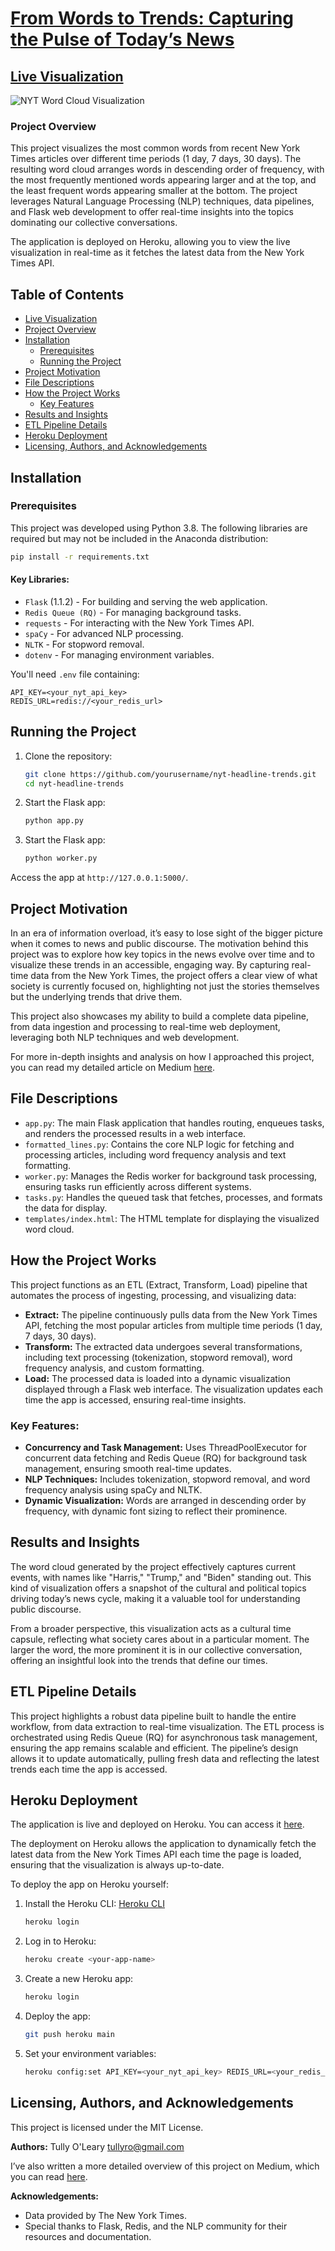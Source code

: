 # [From Words to Trends: Capturing the Pulse of Today’s News](https://medium.com/@tullyro/from-words-to-trends-capturing-the-pulse-of-todays-news-39803a4186e0)

## [Live Visualization](https://nyt-headline-trends-7042762eac8e.herokuapp.com/)
![NYT Word Cloud Visualization](NYT-Word-Cloud-Visualization.png)
### Project Overview
This project visualizes the most common words from recent New York Times articles over different time periods (1 day, 7 days, 30 days). The resulting word cloud arranges words in descending order of frequency, with the most frequently mentioned words appearing larger and at the top, and the least frequent words appearing smaller at the bottom. The project leverages Natural Language Processing (NLP) techniques, data pipelines, and Flask web development to offer real-time insights into the topics dominating our collective conversations.

The application is deployed on Heroku, allowing you to view the live visualization in real-time as it fetches the latest data from the New York Times API.

## Table of Contents
- [Live Visualization](#live-visualization)
- [Project Overview](#project-overview)
- [Installation](#installation)
  - [Prerequisites](#prerequisites)
  - [Running the Project](#running-the-project)
- [Project Motivation](#project-motivation)
- [File Descriptions](#file-descriptions)
- [How the Project Works](#how-the-project-works)
  - [Key Features](#key-features)
- [Results and Insights](#results-and-insights)
- [ETL Pipeline Details](#etl-pipeline-details)
- [Heroku Deployment](#heroku-deployment)
- [Licensing, Authors, and Acknowledgements](#licensing-authors-and-acknowledgements)

## Installation

### Prerequisites
This project was developed using Python 3.8. The following libraries are required but may not be included in the Anaconda distribution:

```bash
pip install -r requirements.txt
```
#### Key Libraries:

* `Flask` (1.1.2) - For building and serving the web application.
* `Redis Queue (RQ)` - For managing background tasks.
* `requests` - For interacting with the New York Times API.
* `spaCy` - For advanced NLP processing.
* `NLTK` - For stopword removal.
* `dotenv` - For managing environment variables.

You'll need `.env` file containing:
```plaintext
API_KEY=<your_nyt_api_key>
REDIS_URL=redis://<your_redis_url>
```
## Running the Project
1. Clone the repository:
    ```bash
   git clone https://github.com/yourusername/nyt-headline-trends.git
   cd nyt-headline-trends
   ```
2. Start the Flask app:
    ```bash
   python app.py
   ```
3. Start the Flask app:
    ```bash
   python worker.py
   ```
Access the app at `http://127.0.0.1:5000/`.

## Project Motivation
In an era of information overload, it’s easy to lose sight of the bigger picture when it comes to news and public discourse. The motivation behind this project was to explore how key topics in the news evolve over time and to visualize these trends in an accessible, engaging way. By capturing real-time data from the New York Times, the project offers a clear view of what society is currently focused on, highlighting not just the stories themselves but the underlying trends that drive them.

This project also showcases my ability to build a complete data pipeline, from data ingestion and processing to real-time web deployment, leveraging both NLP techniques and web development.

For more in-depth insights and analysis on how I approached this project, you can read my detailed article on Medium [here](https://medium.com/@tullyro/from-words-to-trends-capturing-the-pulse-of-todays-news-39803a4186e0).
## File Descriptions
* `app.py`: The main Flask application that handles routing, enqueues tasks, and renders the processed results in a web interface.
* `formatted_lines.py`: Contains the core NLP logic for fetching and processing articles, including word frequency analysis and text formatting.
* `worker.py`: Manages the Redis worker for background task processing, ensuring tasks run efficiently across different systems.
* `tasks.py`: Handles the queued task that fetches, processes, and formats the data for display.
* `templates/index.html`: The HTML template for displaying the visualized word cloud.

## How the Project Works

This project functions as an ETL (Extract, Transform, Load) pipeline that automates the process of ingesting, processing, and visualizing data:

* **Extract:** The pipeline continuously pulls data from the New York Times API, fetching the most popular articles from multiple time periods (1 day, 7 days, 30 days).
* **Transform:** The extracted data undergoes several transformations, including text processing (tokenization, stopword removal), word frequency analysis, and custom formatting.
* **Load:** The processed data is loaded into a dynamic visualization displayed through a Flask web interface. The visualization updates each time the app is accessed, ensuring real-time insights.

### Key Features:
* **Concurrency and Task Management:** Uses ThreadPoolExecutor for concurrent data fetching and Redis Queue (RQ) for background task management, ensuring smooth real-time updates.
* **NLP Techniques:** Includes tokenization, stopword removal, and word frequency analysis using spaCy and NLTK.
* **Dynamic Visualization:** Words are arranged in descending order by frequency, with dynamic font sizing to reflect their prominence.

## Results and Insights

The word cloud generated by the project effectively captures current events, with names like "Harris," "Trump," and "Biden" standing out. This kind of visualization offers a snapshot of the cultural and political topics driving today’s news cycle, making it a valuable tool for understanding public discourse.

From a broader perspective, this visualization acts as a cultural time capsule, reflecting what society cares about in a particular moment. The larger the word, the more prominent it is in our collective conversation, offering an insightful look into the trends that define our times.

## ETL Pipeline Details
This project highlights a robust data pipeline built to handle the entire workflow, from data extraction to real-time visualization. The ETL process is orchestrated using Redis Queue (RQ) for asynchronous task management, ensuring the app remains scalable and efficient. The pipeline’s design allows it to update automatically, pulling fresh data and reflecting the latest trends each time the app is accessed.

## Heroku Deployment
The application is live and deployed on Heroku. You can access it [here](https://nyt-headline-trends-7042762eac8e.herokuapp.com/).

The deployment on Heroku allows the application to dynamically fetch the latest data from the New York Times API each time the page is loaded, ensuring that the visualization is always up-to-date.

To deploy the app on Heroku yourself:

1. Install the Heroku CLI: [Heroku CLI](https://devcenter.heroku.com/articles/heroku-cli)
    ```bash
    heroku login
    ```

2. Log in to Heroku:
    ```bash
    heroku create <your-app-name>
    ```
3. Create a new Heroku app:
    ```bash
    heroku login
    ```
4. Deploy the app:
    ```bash
    git push heroku main
    ```
5. Set your environment variables:
    ```bash
    heroku config:set API_KEY=<your_nyt_api_key> REDIS_URL=<your_redis_url>
    ```
## Licensing, Authors, and Acknowledgements
This project is licensed under the MIT License.

**Authors:** Tully O'Leary tullyro@gmail.com

I’ve also written a more detailed overview of this project on Medium, which you can read [here](https://medium.com/@tullyro/from-words-to-trends-capturing-the-pulse-of-todays-news-39803a4186e0).

**Acknowledgements:**

* Data provided by The New York Times.
* Special thanks to Flask, Redis, and the NLP community for their resources and documentation.